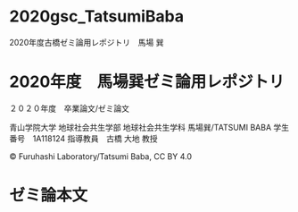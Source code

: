 # 2020gsc_TatsumiBaba
2020年度古橋ゼミ論用レポジトリ　馬場 巽

# 2020年度　馬場巽ゼミ論用レポジトリ

２０２０年度　卒業論文/ゼミ論文  

青山学院大学 地球社会共生学部 地球社会共生学科
馬場巽/TATSUMI BABA
学生番号　1A118124
指導教員　古橋 大地 教授

© Furuhashi Laboratory/Tatsumi Baba, CC BY 4.0

# ゼミ論本文
